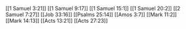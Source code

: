 [[1 Samuel 3:21]]
[[1 Samuel 9:17]]
[[1 Samuel 15:1]]
[[1 Samuel 20:2]]
[[2 Samuel 7:27]]
[[Job 33:16]]
[[Psalms 25:14]]
[[Amos 3:7]]
[[Mark 11:2]]
[[Mark 14:13]]
[[Acts 13:21]]
[[Acts 27:23]]
